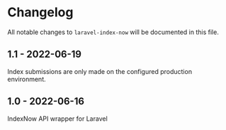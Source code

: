 # Changelog

All notable changes to `laravel-index-now` will be documented in this file.

## 1.1 - 2022-06-19

Index submissions are only made on the configured production environment.

## 1.0 - 2022-06-16

IndexNow API wrapper for Laravel
